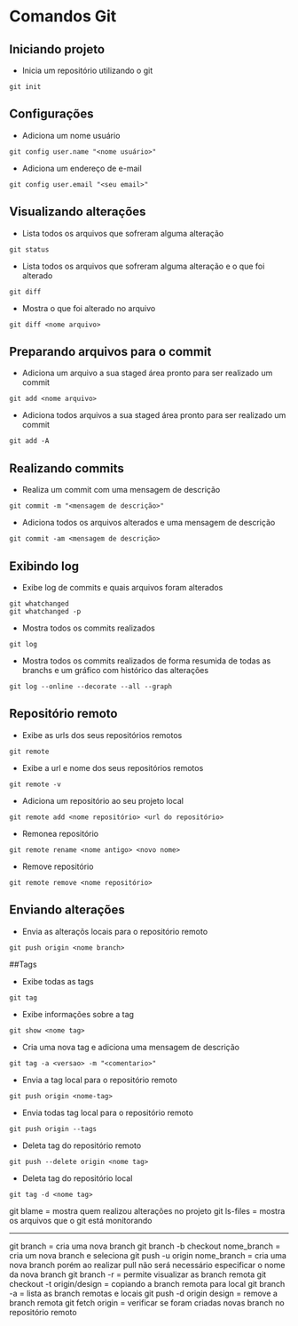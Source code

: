 # Comandos Git


## Iniciando projeto
* Inicia um repositório utilizando o git
```
git init
```

## Configurações
* Adiciona um nome usuário
```
git config user.name "<nome usuário>"
```

* Adiciona um endereço de e-mail
```
git config user.email "<seu email>"
```

## Visualizando alterações
* Lista todos os arquivos que sofreram alguma alteração
```
git status
```

* Lista todos os arquivos que sofreram alguma alteração e o que foi alterado
```
git diff
```

* Mostra o que foi alterado no arquivo
```
git diff <nome arquivo>
```

## Preparando arquivos para o commit
* Adiciona um arquivo a sua staged área pronto para ser realizado um commit
```
git add <nome arquivo>
```

* Adiciona todos arquivos a sua staged área pronto para ser realizado um commit
```
git add -A
```


## Realizando commits
* Realiza um commit com uma mensagem de descrição
```
git commit -m "<mensagem de descrição>"
```

* Adiciona todos os arquivos alterados e uma mensagem de descrição
```
git commit -am <mensagem de descrição>
```

## Exibindo log
* Exibe log de commits e quais arquivos foram alterados
```
git whatchanged
git whatchanged -p
```

* Mostra todos os commits realizados 
```
git log
```

* Mostra todos os commits realizados de forma resumida de todas as branchs e um gráfico com histórico das alterações
```
git log --online --decorate --all --graph
```

## Repositório remoto
* Exibe as urls dos seus repositórios remotos
```
git remote
```

* Exibe a url e nome dos seus repositórios remotos
```
git remote -v
```

* Adiciona um repositório ao seu projeto local
```
git remote add <nome repositório> <url do repositório>
```

* Remonea repositório
```
git remote rename <nome antigo> <novo nome>
```

* Remove repositório
```
git remote remove <nome repositório>
```


## Enviando alterações
* Envia as alteraçõs locais para o repositório remoto
```
git push origin <nome branch>
```

##Tags
* Exibe todas as tags
```
git tag
```

* Exibe informações sobre a tag
```
git show <nome tag>
```

* Cria uma nova tag e adiciona uma mensagem de descrição
```
git tag -a <versao> -m "<comentario>"
```

* Envia a tag local para o repositório remoto
```
git push origin <nome-tag>
```

* Envia todas tag local para o repositório remoto
```
git push origin --tags
```

* Deleta tag do repositório remoto
```
git push --delete origin <nome tag>
```

* Deleta tag do repositório local
```
git tag -d <nome tag>
```



git blame                           = mostra quem realizou alterações no projeto
git ls-files                        = mostra os arquivos que o git está monitorando
*************************************

git branch                          = cria uma nova branch
git branch -b checkout nome_branch  = cria um nova branch e seleciona
git push -u origin nome_branch      = cria uma nova branch porém ao realizar pull não será necessário especificar o nome da nova branch
git branch -r                       = permite visualizar as branch remota
git checkout -t origin/design       = copiando a branch remota para local
git branch -a                       = lista as branch remotas e locais
git push -d origin design           = remove a branch remota
git fetch origin                    = verificar se foram criadas novas branch no repositório remoto
